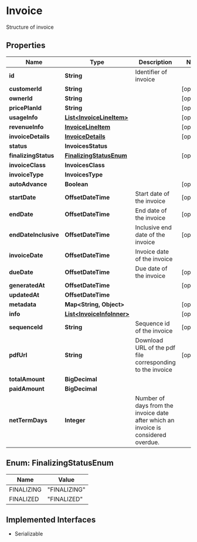 

# Invoice

Structure of invoice

## Properties

| Name | Type | Description | Notes |
|------------ | ------------- | ------------- | -------------|
|**id** | **String** | Identifier of invoice |  |
|**customerId** | **String** |  |  [optional] |
|**ownerId** | **String** |  |  [optional] |
|**pricePlanId** | **String** |  |  [optional] |
|**usageInfo** | [**List&lt;InvoiceLineItem&gt;**](InvoiceLineItem.md) |  |  [optional] |
|**revenueInfo** | [**InvoiceLineItem**](InvoiceLineItem.md) |  |  [optional] |
|**invoiceDetails** | [**InvoiceDetails**](InvoiceDetails.md) |  |  [optional] |
|**status** | **InvoicesStatus** |  |  |
|**finalizingStatus** | [**FinalizingStatusEnum**](#FinalizingStatusEnum) |  |  [optional] |
|**invoiceClass** | **InvoicesClass** |  |  |
|**invoiceType** | **InvoicesType** |  |  |
|**autoAdvance** | **Boolean** |  |  [optional] |
|**startDate** | **OffsetDateTime** | Start date of the invoice |  [optional] |
|**endDate** | **OffsetDateTime** | End date of the invoice |  [optional] |
|**endDateInclusive** | **OffsetDateTime** | Inclusive end date of the invoice |  [optional] |
|**invoiceDate** | **OffsetDateTime** | Invoice date of the invoice |  |
|**dueDate** | **OffsetDateTime** | Due date of the invoice |  [optional] |
|**generatedAt** | **OffsetDateTime** |  |  [optional] |
|**updatedAt** | **OffsetDateTime** |  |  |
|**metadata** | **Map&lt;String, Object&gt;** |  |  [optional] |
|**info** | [**List&lt;InvoiceInfoInner&gt;**](InvoiceInfoInner.md) |  |  [optional] |
|**sequenceId** | **String** | Sequence id of the invoice |  [optional] |
|**pdfUrl** | **String** | Download URL of the pdf file corresponding to the invoice |  [optional] |
|**totalAmount** | **BigDecimal** |  |  |
|**paidAmount** | **BigDecimal** |  |  |
|**netTermDays** | **Integer** | Number of days from the invoice date after which an invoice is considered overdue. |  |



## Enum: FinalizingStatusEnum

| Name | Value |
|---- | -----|
| FINALIZING | &quot;FINALIZING&quot; |
| FINALIZED | &quot;FINALIZED&quot; |


## Implemented Interfaces

* Serializable


